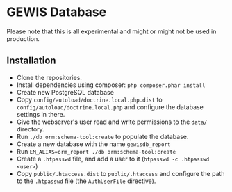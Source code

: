 GEWIS Database
==============

Please note that this is all experimental and might or might not be used in production.


Installation
------------

- Clone the repositories.
- Install dependencies using composer: `php composer.phar install`
- Create new PostgreSQL database
- Copy `config/autoload/doctrine.local.php.dist` to
  `config/autoload/doctrine.local.php` and configure the database settings in
  there.
- Give the webserver's user read and write permissions to the `data/`
  directory.
- Run `./db orm:schema-tool:create` to populate the
  database.
- Create a new database with the name `gewisdb_report`
- Run `EM_ALIAS=orm_report ./db orm:schema-tool:create`
- Create a `.htpasswd` file, and add a user to it (`htpasswd -c .htpasswd
  <user>`)
- Copy `public/.htaccess.dist` to `public/.htaccess` and configure the path to
  the `.htpasswd` file (the `AuthUserFile` directive).
